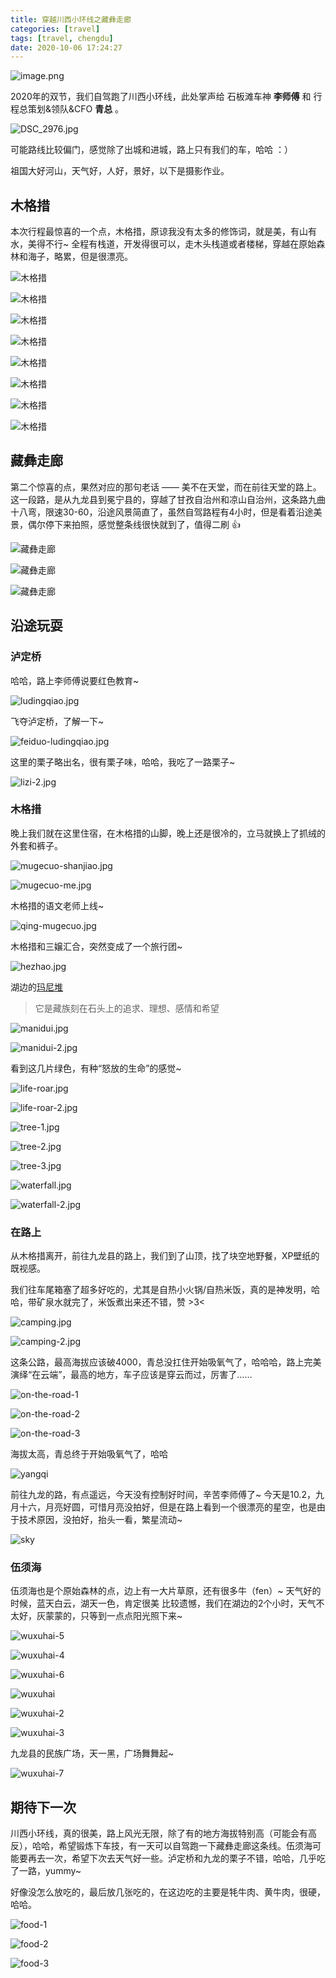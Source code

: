 ```yaml
---
title: 穿越川西小环线之藏彝走廊
categories: [travel]
tags: [travel, chengdu]
date: 2020-10-06 17:24:27
---
```


![image.png](https://static.wuyuying.com/chuanxi-2020/map-yizang.jpeg)

2020年的双节，我们自驾跑了川西小环线，此处掌声给 石板滩车神 **李师傅** 和 行程总策划&领队&CFO **青总** 。

![DSC_2976.jpg](https://static.wuyuying.com/chuanxi-2020/q-and-lishifu.jpg)

可能路线比较偏门，感觉除了出城和进城，路上只有我们的车，哈哈 ：）

祖国大好河山，天气好，人好，景好，以下是摄影作业。

## 木格措

本次行程最惊喜的一个点，木格措，原谅我没有太多的修饰词，就是美，有山有水，美得不行~ 全程有栈道，开发得很可以，走木头栈道或者楼梯，穿越在原始森林和海子，略累，但是很漂亮。

![木格措](https://static.wuyuying.com/chuanxi-2020/mugecuo-1.JPG)

![木格措](https://static.wuyuying.com/chuanxi-2020/mugecuo-2.JPG)

![木格措](https://static.wuyuying.com/chuanxi-2020/mugecuo-7.jpg)

![木格措](https://static.wuyuying.com/chuanxi-2020/mugecuo-8.jpg)

![木格措](https://static.wuyuying.com/chuanxi-2020/mugecuo-3.JPG)

![木格措](https://static.wuyuying.com/chuanxi-2020/mugecuo-4.JPG)

![木格措](https://static.wuyuying.com/chuanxi-2020/mugecuo-5.JPG)

![木格措](https://static.wuyuying.com/chuanxi-2020/mugecuo-6.JPG)

## 藏彝走廊

第二个惊喜的点，果然对应的那句老话 —— 美不在天堂，而在前往天堂的路上。这一段路，是从九龙县到冕宁县的，穿越了甘孜自治州和凉山自治州，这条路九曲十八弯，限速30-60，沿途风景简直了，虽然自驾路程有4小时，但是看着沿途美景，偶尔停下来拍照，感觉整条线很快就到了，值得二刷 👍

![藏彝走廊](https://static.wuyuying.com/chuanxi-2020/zangyizoulang-1.JPG)

![藏彝走廊](https://static.wuyuying.com/chuanxi-2020/zangyizoulang-2.JPG)

![藏彝走廊](https://static.wuyuying.com/chuanxi-2020/zangyizoulang-3.JPG)

## 沿途玩耍

### 泸定桥

哈哈，路上李师傅说要红色教育~

![ludingqiao.jpg](https://static.wuyuying.com/chuanxi-2020/ludingqiao.jpg)

飞夺泸定桥，了解一下~

![feiduo-ludingqiao.jpg](https://static.wuyuying.com/chuanxi-2020/feiduo-ludingqiao.jpg)

这里的栗子略出名，很有栗子味，哈哈，我吃了一路栗子~

![lizi-2.jpg](https://static.wuyuying.com/chuanxi-2020/lizi-2.jpg)

### 木格措

晚上我们就在这里住宿，在木格措的山脚，晚上还是很冷的，立马就换上了抓绒的外套和裤子。

![mugecuo-shanjiao.jpg](https://static.wuyuying.com/chuanxi-2020/mugecuo-shanjiao.jpg)

![mugecuo-me.jpg](https://static.wuyuying.com/chuanxi-2020/mugecuo-me.jpg)

木格措的语文老师上线~

![qing-mugecuo.jpg](https://static.wuyuying.com/chuanxi-2020/qing-mugecuo.jpg)

木格措和三嬢汇合，突然变成了一个旅行团~

![hezhao.jpg](https://static.wuyuying.com/chuanxi-2020/hezhao.jpg)

湖边的[玛尼堆](https://baike.baidu.com/item/%E7%8E%9B%E5%B0%BC%E5%A0%86/4859153)

> 它是藏族刻在石头上的追求、理想、感情和希望

![manidui.jpg](https://static.wuyuying.com/chuanxi-2020/manidui.jpg)

![manidui-2.jpg](https://static.wuyuying.com/chuanxi-2020/manidui-2.jpg)

看到这几片绿色，有种“怒放的生命”的感觉~

![life-roar.jpg](https://static.wuyuying.com/chuanxi-2020/life-roar.jpg)

![life-roar-2.jpg](https://static.wuyuying.com/chuanxi-2020/life-roar-2.jpg)

![tree-1.jpg](https://static.wuyuying.com/chuanxi-2020/tree-1.jpg)

![tree-2.jpg](https://static.wuyuying.com/chuanxi-2020/tree-2.jpg)

![tree-3.jpg](https://static.wuyuying.com/chuanxi-2020/tree-3.jpg)

![waterfall.jpg](https://static.wuyuying.com/chuanxi-2020/waterfall.jpg)

![waterfall-2.jpg](https://static.wuyuying.com/chuanxi-2020/waterfall-2.jpg)

### 在路上

从木格措离开，前往九龙县的路上，我们到了山顶，找了块空地野餐，XP壁纸的既视感。

我们往车尾箱塞了超多好吃的，尤其是自热小火锅/自热米饭，真的是神发明，哈哈，带矿泉水就完了，米饭煮出来还不错，赞 >3<

![camping.jpg](https://static.wuyuying.com/chuanxi-2020/camping.jpg)

![camping-2.jpg](https://static.wuyuying.com/chuanxi-2020/camping-2.jpg)

这条公路，最高海拔应该破4000，青总没扛住开始吸氧气了，哈哈哈，路上完美演绎“在云端”，最高的地方，车子应该是穿云而过，厉害了……

![on-the-road-1](https://static.wuyuying.com/chuanxi-2020/on-the-road-1.jpg)

![on-the-road-2](https://static.wuyuying.com/chuanxi-2020/on-the-road-2.jpg)

![on-the-road-3](https://static.wuyuying.com/chuanxi-2020/on-the-road-3.jpg)

海拔太高，青总终于开始吸氧气了，哈哈

![yangqi](https://static.wuyuying.com/chuanxi-2020/yangqi.jpg)

前往九龙的路，有点遥远，今天没有控制好时间，辛苦李师傅了~ 今天是10.2，九月十六，月亮好圆，可惜月亮没拍好，但是在路上看到一个很漂亮的星空，也是由于技术原因，没拍好，抬头一看，繁星流动~

![sky](https://static.wuyuying.com/chuanxi-2020/sky.jpg)

### 伍须海

伍须海也是个原始森林的点，边上有一大片草原，还有很多牛（fen）~ 天气好的时候，蓝天白云，湖天一色，肯定很美 比较遗憾，我们在湖边的2个小时，天气不太好，灰蒙蒙的，只等到一点点阳光照下来~

![wuxuhai-5](https://static.wuyuying.com/chuanxi-2020/wuxuhai-5.jpg)

![wuxuhai-4](https://static.wuyuying.com/chuanxi-2020/wuxuhai-4.jpg)

![wuxuhai-6](https://static.wuyuying.com/chuanxi-2020/wuxuhai-6.jpg)

![wuxuhai](https://static.wuyuying.com/chuanxi-2020/wuxuhai.jpg)

![wuxuhai-2](https://static.wuyuying.com/chuanxi-2020/wuxuhai-2.jpg)

![wuxuhai-3](https://static.wuyuying.com/chuanxi-2020/wuxuhai-3.jpg)

九龙县的民族广场，天一黑，广场舞舞起~

![wuxuhai-7](https://static.wuyuying.com/chuanxi-2020/wuxuhai-7.jpg)

## 期待下一次

川西小环线，真的很美，路上风光无限，除了有的地方海拔特别高（可能会有高反），哈哈，希望锻炼下车技，有一天可以自驾跑一下藏彝走廊这条线。伍须海可能要再去一次，希望下次去天气好一些。泸定桥和九龙的栗子不错，哈哈，几乎吃了一路，yummy~

好像没怎么放吃的，最后放几张吃的，在这边吃的主要是牦牛肉、黄牛肉，很硬，哈哈。

![food-1](https://static.wuyuying.com/chuanxi-2020/food-1.jpg)

![food-2](https://static.wuyuying.com/chuanxi-2020/food-2.jpg)

![food-3](https://static.wuyuying.com/chuanxi-2020/food-3.jpg)
